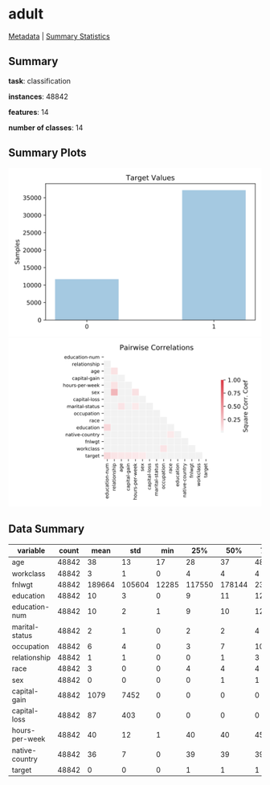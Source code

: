 # adult

[Metadata](metadata.yaml) | [Summary Statistics](summary_stats.csv)

## Summary

**task**: classification

**instances**: 48842

**features**: 14

**number of classes**: 14

## Summary Plots

![Labels](label.svg)
![Corr](corr.svg)

## Data Summary

|	variable	|	count	|	mean	|	std	|	min	|	25%	|	50%	|	75%	|	max|
| --- | --- | --- | --- | --- | --- | --- | --- | --- |
|	age	|	48842	|	38	|	13	|	17	|	28	|	37	|	48	|	90
|	workclass	|	48842	|	3	|	1	|	0	|	4	|	4	|	4	|	8
|	fnlwgt	|	48842	|	189664	|	105604	|	12285	|	117550	|	178144	|	237642	|	1490400
|	education	|	48842	|	10	|	3	|	0	|	9	|	11	|	12	|	15
|	education-num	|	48842	|	10	|	2	|	1	|	9	|	10	|	12	|	16
|	marital-status	|	48842	|	2	|	1	|	0	|	2	|	2	|	4	|	6
|	occupation	|	48842	|	6	|	4	|	0	|	3	|	7	|	10	|	14
|	relationship	|	48842	|	1	|	1	|	0	|	0	|	1	|	3	|	5
|	race	|	48842	|	3	|	0	|	0	|	4	|	4	|	4	|	4
|	sex	|	48842	|	0	|	0	|	0	|	0	|	1	|	1	|	1
|	capital-gain	|	48842	|	1079	|	7452	|	0	|	0	|	0	|	0	|	99999
|	capital-loss	|	48842	|	87	|	403	|	0	|	0	|	0	|	0	|	4356
|	hours-per-week	|	48842	|	40	|	12	|	1	|	40	|	40	|	45	|	99
|	native-country	|	48842	|	36	|	7	|	0	|	39	|	39	|	39	|	41
|	target	|	48842	|	0	|	0	|	0	|	1	|	1	|	1	|	1
